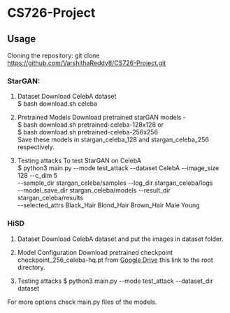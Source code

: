 # CS726-Project
## Usage
Cloning the repository: git clone https://github.com/VarshithaReddy8/CS726-Project.git

### StarGAN:

1. Dataset
Download CelebA dataset  
$ bash download.sh celeba

2. Pretrained Models
Download pretrained starGAN models -  
$ bash download.sh pretrained-celeba-128x128 or  
$ bash download.sh pretrained-celeba-256x256  
Save these models in stargan_celeba_128 and stargan_celeba_256 respectively.

3. Testing attacks 
To test StarGAN on CelebA  
$ python3 main.py --mode test_attack --dataset CelebA --image_size 128 --c_dim 5 \
                 --sample_dir stargan_celeba/samples --log_dir stargan_celeba/logs \
                 --model_save_dir stargan_celeba/models --result_dir stargan_celeba/results \
                 --selected_attrs Black_Hair Blond_Hair Brown_Hair Male Young
                 
### HiSD

1. Dataset
Download CelebA dataset and put the images in dataset folder.

2. Model Configuration
Download pretrained checkpoint checkpoint_256_celeba-hq.pt from 
[Google Drive](https://drive.google.com/file/d/1KDrNWLejpo02fcalUOrAJOl1hGoccBKl/view?usp=sharing) this link to the root directory.

3. Testing attacks
$ python3 main.py --mode test_attack --dataset_dir dataset

For more options check main.py files of the models.

